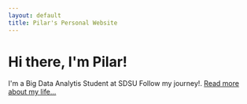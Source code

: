 ```yaml
---
layout: default
title: Pilar's Personal Website
---
```

<div class="blurb">
	<h1>Hi there, I'm Pilar!</h1>
	<p>I'm a Big Data Analytis Student at SDSU</em> Follow my journey!. <a href="/about">Read more about my life...</a></p>
</div><!-- /.blurb -->
